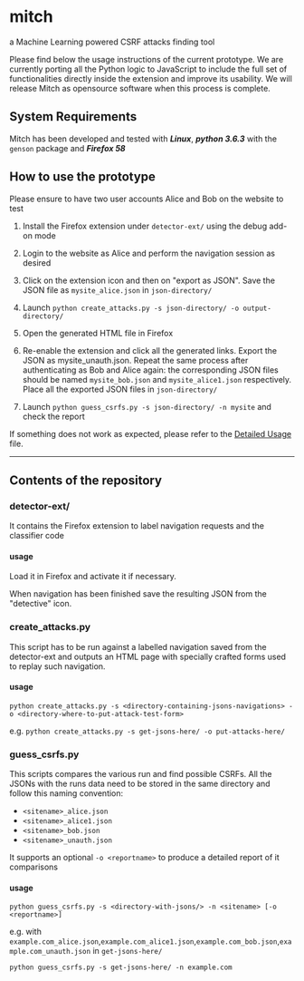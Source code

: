 # mitch
a Machine Learning powered CSRF attacks finding tool

Please find below the usage instructions of the current prototype. We are currently porting all the Python logic to JavaScript to include the full set of functionalities directly inside the extension and improve its usability. We will release Mitch as opensource software when this process is complete.

## System Requirements
Mitch has been developed and tested with ***Linux***, ***python 3.6.3*** with the `genson` package and ***Firefox 58***

## How to use the prototype

Please ensure to have two user accounts Alice and Bob on the website to test

1. Install the Firefox extension under `detector-ext/` using the debug add-on mode

2. Login to the website as Alice and perform the navigation session as desired

3. Click on the extension icon and then on "export as JSON". Save the JSON file as `mysite_alice.json` in `json-directory/`

4. Launch `python create_attacks.py -s json-directory/ -o output-directory/`

5. Open the generated HTML file in Firefox

6. Re-enable the extension and click all the generated links. Export the JSON as mysite_unauth.json. Repeat the same process after authenticating as Bob and Alice again: the corresponding JSON files should be named `mysite_bob.json` and `mysite_alice1.json` respectively. Place all the exported JSON files in `json-directory/`

7. Launch `python guess_csrfs.py -s json-directory/ -n mysite` and check the report

If something does not work as expected, please refer to the [Detailed Usage](https://github.com/alviser/mitch/blob/master/DETAILED_USAGE.md) file.

---

## Contents of the repository

### detector-ext/
It contains the Firefox extension to label navigation requests and the classifier code 

#### usage
Load it in Firefox and activate it if necessary.

When navigation has been finished save the resulting JSON from the "detective" icon.

### create_attacks.py
This script has to be run against a labelled navigation saved from the detector-ext and outputs an HTML page with specially crafted forms used to replay such navigation.

#### usage
`python create_attacks.py -s <directory-containing-jsons-navigations> -o <directory-where-to-put-attack-test-form>`

e.g.
`python create_attacks.py -s get-jsons-here/ -o put-attacks-here/`

### guess_csrfs.py
This scripts compares the various run and find possible CSRFs.
All the JSONs with the runs data need to be stored in the same directory and follow this naming convention:

* `<sitename>_alice.json`
* `<sitename>_alice1.json`
* `<sitename>_bob.json`
* `<sitename>_unauth.json`

It supports an optional `-o <reportname>` to produce a detailed report of it comparisons

#### usage
`python guess_csrfs.py -s <directory-with-jsons/> -n <sitename> [-o <reportname>]`

e.g.
with `example.com_alice.json`,`example.com_alice1.json`,`example.com_bob.json`,`example.com_unauth.json` in `get-jsons-here/` 

`python guess_csrfs.py -s get-jsons-here/ -n example.com`